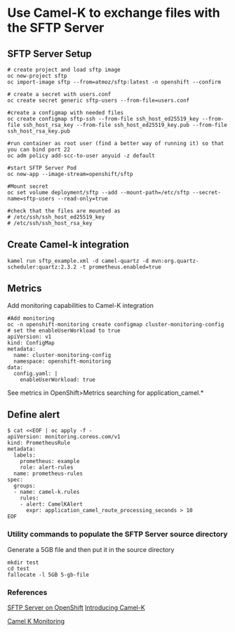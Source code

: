 # Use Camel-K to exchange files with the SFTP Server

## SFTP Server Setup
```
# create project and load sftp image
oc new-project sftp
oc import-image sftp --from=atmoz/sftp:latest -n openshift --confirm

# create a secret with users.conf 
oc create secret generic sftp-users --from-file=users.conf

#create a configmap with needed files
oc create configmap sftp-ssh --from-file ssh_host_ed25519_key --from-file ssh_host_rsa_key --from-file ssh_host_ed25519_key.pub --from-file ssh_host_rsa_key.pub

#run container as root user (find a better way of running it) so that you can bind port 22
oc adm policy add-scc-to-user anyuid -z default

#start SFTP Server Pod
oc new-app --image-stream=openshift/sftp

#Mount secret
oc set volume deployment/sftp --add --mount-path=/etc/sftp --secret-name=sftp-users --read-only=true

#check that the files are mounted as
# /etc/ssh/ssh_host_ed25519_key
# /etc/ssh/ssh_host_rsa_key
```

## Create Camel-k integration
```
kamel run sftp_example.xml -d camel-quartz -d mvn:org.quartz-scheduler:quartz:2.3.2 -t prometheus.enabled=true
```
## Metrics
Add monitoring capabilities to Camel-K integration

```
#Add monitoring
oc -n openshift-monitoring create configmap cluster-monitoring-config
# set the enableUserWorkload to true
apiVersion: v1
kind: ConfigMap
metadata:
  name: cluster-monitoring-config
  namespace: openshift-monitoring
data:
  config.yaml: |
    enableUserWorkload: true
```
See metrics in OpenShift>Metrics searching for application_camel.*

## Define alert
```
$ cat <<EOF | oc apply -f -
apiVersion: monitoring.coreos.com/v1
kind: PrometheusRule
metadata:
  labels:
    prometheus: example
    role: alert-rules
  name: prometheus-rules
spec:
  groups:
  - name: camel-k.rules
    rules:
    - alert: CamelKAlert
      expr: application_camel_route_processing_seconds > 10
EOF
```
### Utility commands to populate the SFTP Server source directory
Generate a 5GB file and then put it in the source directory
```
mkdir test
cd test
fallocate -l 5GB 5-gb-file
```

### References

[SFTP Server on OpenShift](https://codergists.com/redhat/containers/openshift/camel/2019/10/07/sftp-and-camel-with-ssh-keys-on-openshift.html)
[Introducing Camel-K](https://www.nicolaferraro.me/2018/10/15/introducing-camel-k/)

[Camel K Monitoring](https://camel.apache.org/camel-k/latest/observability/monitoring.html)

